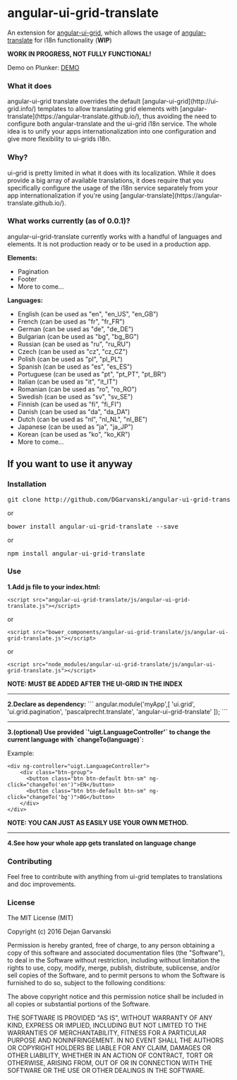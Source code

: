 # angular-ui-grid-translate
An extension for [angular-ui-grid](http://ui-grid.info/), which allows the usage of [angular-translate](https://angular-translate.github.io/) for i18n functionality (<b>WIP</b>)

<b>WORK IN PROGRESS, NOT FULLY FUNCTIONAL!</b>

Demo on Plunker: [DEMO](http://plnkr.co/3fkdue)

<h3>What it does</h3>
angular-ui-grid translate overrides the default [angular-ui-grid](http://ui-grid.info/) templates to allow translating grid elements with [angular-translate](https://angular-translate.github.io/), thus avoiding the need to configure both angular-translate and the ui-grid i18n service. The whole idea is to unify your apps internationalization into one configuration and give more flexibility to ui-grids i18n.

<h3>Why?</h3>
ui-grid is pretty limited in what it does with its localization. While it does provide a big array of available translations, it does require that you specifically configure the usage of the i18n service separately from your app internationalization if you're using [angular-translate](https://angular-translate.github.io/).

<h3>What works currently (as of 0.0.1)?</h3>
angular-ui-grid-translate currently works with a handful of languages and elements. It is not production ready or to be used in a production app.<br/>

<b>Elements:</b>
<ul>
<li>Pagination</li>
<li>Footer</li>
<li>More to come...</li>
</ul>

<b>Languages:</b>
<ul>
<li>English (can be used as "en", "en_US", "en_GB")</li>
<li>French (can be used as "fr", "fr_FR")</li>
<li>German (can be used as "de", "de_DE")</li>
<li>Bulgarian (can be used as "bg", "bg_BG")</li>
<li>Russian (can be used as "ru", "ru_RU")</li>
<li>Czech (can be used as "cz", "cz_CZ")</li>
<li>Polish (can be used as "pl", "pl_PL")</li>
<li>Spanish (can be used as "es", "es_ES")</li>
<li>Portuguese (can be used as "pt", "pt_PT", "pt_BR")</li>
<li>Italian (can be used as "it", "it_IT")</li>
<li>Romanian (can be used as "ro", "ro_RO")</li>
<li>Swedish (can be used as "sv", "sv_SE")</li>
<li>Finnish (can be used as "fi", "fi_FI")</li>
<li>Danish (can be used as "da", "da_DA")</li>
<li>Dutch (can be used as "nl", "nl_NL", "nl_BE")</li>
<li>Japanese (can be used as "ja", "ja_JP")</li>
<li>Korean (can be used as "ko", "ko_KR")</li>
<li>More to come...</li>
</ul>

<h2>If you want to use it anyway</h2>

<h3>Installation</h3>
<pre>git clone http://github.com/DGarvanski/angular-ui-grid-translate/</pre>
or
<pre>bower install angular-ui-grid-translate --save</pre>
or
<pre>npm install angular-ui-grid-translate</pre>

<h3>Use</h3>
<b>1.Add js file to your index.html:</b>

`<script src="angular-ui-grid-translate/js/angular-ui-grid-translate.js"></script>`

or

`<script src="bower_components/angular-ui-grid-translate/js/angular-ui-grid-translate.js"></script>`

or

`<script src="node_modules/angular-ui-grid-translate/js/angular-ui-grid-translate.js"></script>`

<b>NOTE: MUST BE ADDED AFTER THE UI-GRID IN THE INDEX</b>
<hr/>
<b>2.Declare as dependency:</b>
```
angular.module('myApp',[
  'ui.grid',
  'ui.grid.pagination',
  'pascalprecht.translate', 
  'angular-ui-grid-translate'
]);
```
<hr/>
<b>3.(optional) Use provided `'uigt.LanguageController'` to change the current language with `changeTo(language)`:</b>

Example:
```
<div ng-controller="uigt.LanguageController">
    <div class="btn-group">
      <button class="btn btn-default btn-sm" ng-click="changeTo('en')">EN</button>
      <button class="btn btn-default btn-sm" ng-click="changeTo('bg')">BG</button>
    </div>
</div>
```
<b>NOTE: YOU CAN JUST AS EASILY USE YOUR OWN METHOD.</b>
<hr/>
<b>4.See how your whole app gets translated on language change</b>

<h3>Contributing</h3>
Feel free to contribute with anything from ui-grid templates to translations and doc improvements.

<h3>License</h3>

The MIT License (MIT)

Copyright (c) 2016 Dejan Garvanski

Permission is hereby granted, free of charge, to any person obtaining a copy of this software and associated documentation files (the "Software"), to deal in the Software without restriction, including without limitation the rights to use, copy, modify, merge, publish, distribute, sublicense, and/or sell copies of the Software, and to permit persons to whom the Software is furnished to do so, subject to the following conditions:

The above copyright notice and this permission notice shall be included in all copies or substantial portions of the Software.

THE SOFTWARE IS PROVIDED "AS IS", WITHOUT WARRANTY OF ANY KIND, EXPRESS OR IMPLIED, INCLUDING BUT NOT LIMITED TO THE WARRANTIES OF MERCHANTABILITY, FITNESS FOR A PARTICULAR PURPOSE AND NONINFRINGEMENT. IN NO EVENT SHALL THE AUTHORS OR COPYRIGHT HOLDERS BE LIABLE FOR ANY CLAIM, DAMAGES OR OTHER LIABILITY, WHETHER IN AN ACTION OF CONTRACT, TORT OR OTHERWISE, ARISING FROM, OUT OF OR IN CONNECTION WITH THE SOFTWARE OR THE USE OR OTHER DEALINGS IN THE SOFTWARE.
